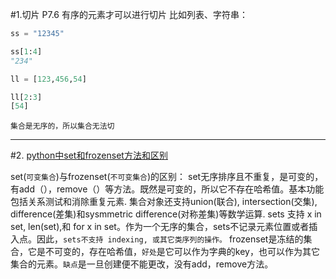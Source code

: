 #1.切片 P7.6
有序的元素才可以进行切片
比如列表、字符串：
```python
ss = "12345"

ss[1:4]      
"234"

ll = [123,456,54]

ll[2:3]     
[54]
```

`集合是无序的，所以集合无法切`


---

#2. [python中set和frozenset方法和区别](https://www.cnblogs.com/panwenbin-logs/p/5519617.html)

set(`可变集合`)与frozenset(`不可变集合`)的区别：
set无序排序且不重复，是可变的，有add（），remove（）等方法。既然是可变的，所以它不存在哈希值。基本功能包括关系测试和消除重复元素. 集合对象还支持union(联合), intersection(交集), difference(差集)和sysmmetric difference(对称差集)等数学运算.
sets 支持 x in set, len(set),和 for x in set。作为一个无序的集合，sets不记录元素位置或者插入点。因此，`sets不支持 indexing, 或其它类序列的操作。`
frozenset是冻结的集合，它是不可变的，存在哈希值，`好处`是它可以作为字典的key，也可以作为其它集合的元素。`缺点`是一旦创建便不能更改，没有add，remove方法。